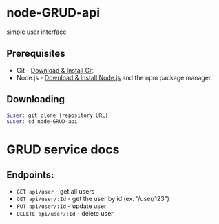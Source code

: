 # node-GRUD-api
simple user interface

## Prerequisites

- Git - [Download & Install Git](https://git-scm.com/downloads).
- Node.js - [Download & Install Node.js](https://nodejs.org/en/download/) and the npm package manager.

## Downloading

```bash
$user: git clone {repository URL}
$user: cd node-GRUD-api
```

# GRUD service docs

## Endpoints:


  - `GET api/user` - get all users
  - `GET api/user/:Id` - get the user by id (ex. “/user/123”)
  - `PUT api/user/:Id` - update user
  - `DELETE api/user/:Id` - delete user
